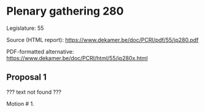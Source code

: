 # Plenary gathering 280

Legislature: 55

Source (HTML report): https://www.dekamer.be/doc/PCRI/pdf/55/ip280.pdf

PDF-formatted alternative: https://www.dekamer.be/doc/PCRI/html/55/ip280x.html

## Proposal 1

??? text not found ???

Motion # 1.

